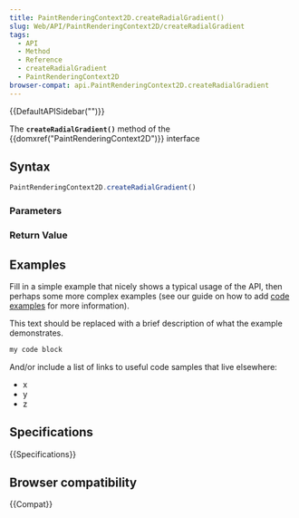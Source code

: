 ```yaml
---
title: PaintRenderingContext2D.createRadialGradient()
slug: Web/API/PaintRenderingContext2D/createRadialGradient
tags:
  - API
  - Method
  - Reference
  - createRadialGradient
  - PaintRenderingContext2D
browser-compat: api.PaintRenderingContext2D.createRadialGradient
---
```

{{DefaultAPISidebar("")}}

The **`createRadialGradient()`** method of the {{domxref("PaintRenderingContext2D")}} interface 

## Syntax

```js
PaintRenderingContext2D.createRadialGradient()
```

### Parameters



### Return Value



## Examples

Fill in a simple example that nicely shows a typical usage of the API, then perhaps some more complex examples (see our guide on how to add [code examples](/en-US/docs/MDN/Contribute/Structures/Code_examples) for more information).

This text should be replaced with a brief description of what the example demonstrates.

```js
my code block
```

And/or include a list of links to useful code samples that live elsewhere:

*   x
*   y
*   z

## Specifications

{{Specifications}}

## Browser compatibility

{{Compat}}

